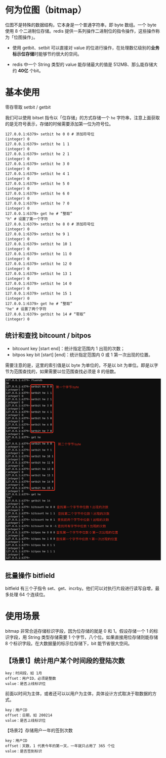 # 何为位图（bitmap）

位图不是特殊的数据结构，它本身是一个普通字符串，即 byte 数组。一个 byte 使用 8 个二进制位存储。redis 提供一系列操作二进制位的指令操作，这些操作称为「位图操作」。

* 使用 getbit、setbit 可以直接对 value 的位进行操作，在处理数亿级别的**业务标示位存储**时能够节约很大的空间。

* redis 中一个 String 类型的 value 能存储最大的值是 512MB、那么能存储大约 **40亿** 个bit。

# 基本使用

零存零取 setbit / getbit

我们可以使用 bitset 指令以「位存储」的方式存储一个 `he` 字符串，注意上面获取的是无符号表示，存储的时候需要添加第一位为符号位。

```
127.0.0.1:6379> setbit he 0 0 # 添加符号位
(integer) 0
127.0.0.1:6379> setbit he 1 1
(integer) 0
127.0.0.1:6379> setbit he 2 1
(integer) 0
127.0.0.1:6379> setbit he 3 0
(integer) 0
127.0.0.1:6379> setbit he 4 1
(integer) 0
127.0.0.1:6379> setbit he 5 0
(integer) 0
127.0.0.1:6379> setbit he 6 0
(integer) 0
127.0.0.1:6379> setbit he 7 0
(integer) 0
127.0.0.1:6379> get he # “整取”
"h" # 设置了第一个字符
127.0.0.1:6379> setbit he 8 0 # 添加符号位
(integer) 0
127.0.0.1:6379> setbit he 9 1
(integer) 0
127.0.0.1:6379> setbit he 10 1
(integer) 0
127.0.0.1:6379> setbit he 11 0
(integer) 0
127.0.0.1:6379> setbit he 12 0
(integer) 0
127.0.0.1:6379> setbit he 13 1
(integer) 0
127.0.0.1:6379> setbit he 14 0
(integer) 0
127.0.0.1:6379> setbit he 15 1
(integer) 0
127.0.0.1:6379> get he # “整取”
"he" # 设置了两个字符
127.0.0.1:6379> getbit he 14 # “零取”
(integer) 0
```



## 统计和查找 bitcount / bitpos

- bitcount key [start end]：统计指定范围内 1 出现的次数；
- bitpos key bit [start] [end]：统计指定范围内 0 或 1 第一次出现的位置。

需要注意的是，这里的索引值是以 byte 为单位的，不是以 bit 为单位。即是以字节为范围查找的，如果需要以位范围查找必须是 8 的倍数。

![](/images/redis_bit_map_example.png)

## 批量操作 bitfield

bitfield 有三个子指令 set、get、incrby。他们可以对执行片段进行读写自增，最多处理 64 个连续位。

# 使用场景

bitmap 非常合适存储标识字段，因为位存储的就是 0 和 1。假设存储一个 1 的标识字段，用 String 类型存储需要 1 个字节，八个位。如果直接用位存储则能存储 8 个标识字段。在大数据量的标示位存储下，bit 能节省很大空间。

## 【场景1】统计用户某个时间段的登陆次数

```
key：时间段，如 1月
offset：用户ID，必须是整数
value：是否上线标识位
```

前面以时间为主体，或者还可以以用户为主体，具体设计方式取决于取数据的方式。

```
key：用户ID
offset：日期，如 200214
value：是否上线标识位
```

【场景2】存储用户一年的签到次数

```
key：用户ID
offset：天数，1 代表今年的第一天，一年就只占用了 365 个位
value：是否签到标识
```



